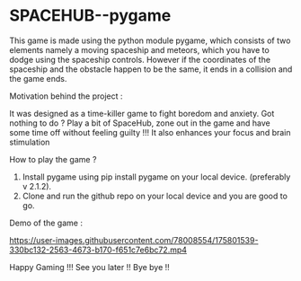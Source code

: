 # SPACEHUB--pygame

This game is made using the python module pygame, which consists of two elements namely a moving spaceship and meteors, which you have to dodge using the spaceship controls. 
However if the coordinates of the spaceship and the obstacle happen to be the same, it ends in a collision and the game ends. 

Motivation behind the project :

It was designed as a time-killer game to fight boredom and anxiety. Got nothing to do ? Play a bit of SpaceHub, zone out in the game and have some time off without feeling
guilty !!!
It also enhances your focus and brain stimulation

How to  play the game ?

1. Install pygame using pip install pygame on your local device. (preferably v 2.1.2).
2. Clone and run the github repo on your local device and you are good to go.

Demo of the game :




https://user-images.githubusercontent.com/78008554/175801539-330bc132-2563-4673-b170-f651c7e6bc72.mp4


Happy Gaming !!! See you later !! Bye bye !!
